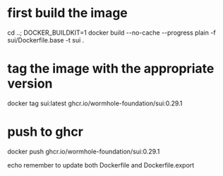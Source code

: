 # first build the image

cd ..; DOCKER_BUILDKIT=1 docker build --no-cache --progress plain -f sui/Dockerfile.base -t sui .

# tag the image with the appropriate version

docker tag sui:latest ghcr.io/wormhole-foundation/sui:0.29.1

# push to ghcr

docker push ghcr.io/wormhole-foundation/sui:0.29.1

echo remember to update both Dockerfile and Dockerfile.export

